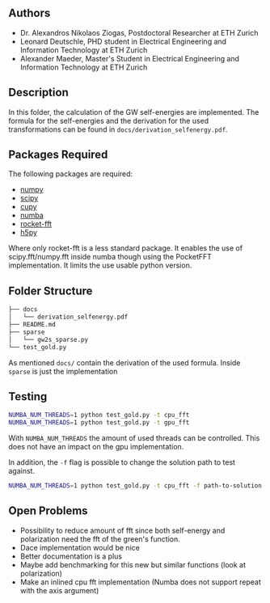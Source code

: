 ## Authors
- Dr. Alexandros Nikolaos Ziogas, Postdoctoral Researcher at ETH Zurich
- Leonard Deutschle, PHD student in Electrical Engineering and Information Technology at ETH Zurich
- Alexander Maeder, Master's Student in Electrical Engineering and Information Technology at ETH Zurich

## Description
In this folder, the calculation of the GW self-energies are implemented.
The formula for the self-energies and the derivation for the used transformations can be found in `docs/derivation_selfenergy.pdf`. 

## Packages Required
The following packages are required:
- [numpy](https://numpy.org/)
- [scipy](https://scipy.org/)
- [cupy](https://cupy.dev/)
- [numba](https://numba.pydata.org/)
- [rocket-fft](https://github.com/styfenschaer/rocket-fft)
- [h5py](https://github.com/h5py/h5py/m)

Where only rocket-fft is a less standard package. It enables the use of scipy.fft/numpy.fft inside numba though using the PocketFFT implementation. It limits the use usable python version.

## Folder Structure
```bash
├── docs
│   └── derivation_selfenergy.pdf
├── README.md
├── sparse
│   └── gw2s_sparse.py
└── test_gold.py
```

As mentioned `docs/` contain the derivation of the used formula.
Inside `sparse` is just the implementation

## Testing 
```bash
NUMBA_NUM_THREADS=1 python test_gold.py -t cpu_fft
NUMBA_NUM_THREADS=1 python test_gold.py -t gpu_fft
```
With `NUMBA_NUM_THREADS` the amount of used threads can be controlled.
This does not have an impact on the gpu implementation.

In addition, the `-f` flag is possible to change the solution path to test against.
```bash
NUMBA_NUM_THREADS=1 python test_gold.py -t cpu_fft -f path-to-solution.mat
```

## Open Problems
- Possibility to reduce amount of fft since both self-energy and polarization need the fft of the green's function.
- Dace implementation would be nice
- Better documentation is a plus
- Maybe add benchmarking for this new but similar functions (look at polarization)
- Make an inlined cpu fft implementation (Numba does not support repeat with the axis argument)